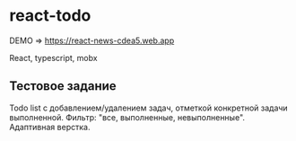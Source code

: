 # react-todo

DEMO => https://react-news-cdea5.web.app

React, typescript, mobx

## Тестовое задание

Todo list с добавлением/удалением задач, отметкой конкретной задачи выполненной. Фильтр: "все, выполненные, невыполненные". Адаптивная верстка.
